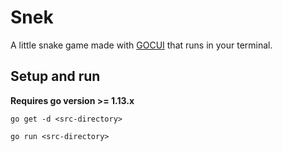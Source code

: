 # Snek
A little snake game made with [GOCUI](https://github.com/awesome-gocui/gocui) 
that runs in your terminal.

## Setup and run
**Requires go version >= 1.13.x**

```
go get -d <src-directory>
```

```
go run <src-directory>
```


